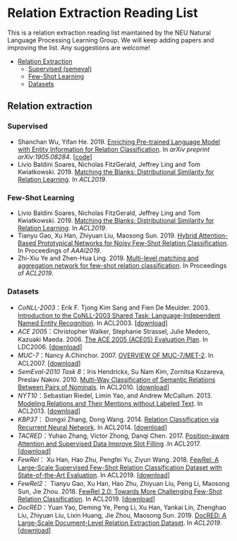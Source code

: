 # Relation Extraction Reading List
This is a relation extraction reading list maintained by the NEU Natural Language Processing  Learning Group. We will keep adding papers and improving the list. Any suggestions are welcome!


 * [Relation Extraction](#RelationExtraction)
    * [Supervised (semeval)](#supervised)
    * [Few-Shot Learning]((#fewshot))
    * [Datasets](#dataset)

## Relation extraction

### Supervised
* Shanchan Wu, Yifan He. 2019. [Enriching Pre-trained Language Model with Entity Information for Relation Classification](https://arxiv.org/abs/1905.08284). In *arXiv preprint arXiv:1905.08284*. [[code](https://github.com/NEUNLP-RE/Erich_Relation_Classification)]
* Livio Baldini Soares, Nicholas FitzGerald, Jeffrey Ling and Tom Kwiatkowski. 2019. [Matching the Blanks: Distributional Similarity for Relation Learning](https://arxiv.org/abs/1906.03158). In *ACL2019*.

### Few-Shot Learning
* Livio Baldini Soares, Nicholas FitzGerald, Jeffrey Ling and Tom Kwiatkowski. 2019. [Matching the Blanks: Distributional Similarity for Relation Learning](https://arxiv.org/abs/1906.03158). In *ACL2019*. 
* Tianyu Gao, Xu Han, Zhiyuan Liu, Maosong Sun. 2019. [Hybrid Attention-Based Prototypical Networks for Noisy Few-Shot Relation Classification](https://doi.org/10.1609/aaai.v33i01.33016407). In Proceedings of *AAAI2019*.
* Zhi-Xiu Ye and Zhen-Hua Ling. 2019. [Multi-level matching and aggregation network for few-shot relation classification](https://arxiv.org/abs/1906.06678). In Proceedings of *ACL2019*.

### Datasets

- *CoNLL-2003*：Erik F. Tjong Kim Sang and Fien De Meulder. 2003. [Introduction to the CoNLL-2003 Shared Task: Language-Independent Named Entity Recognition](https://www.aclweb.org/anthology/W03-0419.pdf). In ACL2003. [[download](https://github.com/synalp/NER/tree/master/corpus/CoNLL-2003)]
- *ACE 2005*：Christopher Walker, Stephanie Strassel, Julie Medero, Kazuaki Maeda. 2006. [The ACE 2005 (ACE05) Evaluation Plan](https://pdfs.semanticscholar.org/3a9b/136ca1ab91592df36f148ef16095f74d009e.pdf?_ga=2.95432860.1858497257.1583459578-582895555.1583459578). In LDC2006. [[download](https://catalog.ldc.upenn.edu/LDC2006T06)]
- *MUC-7*：Nancy A.Chinchor. 2007. [OVERVIEW OF MUC-7/MET-2](https://www.aclweb.org/anthology/M98-1001.pdf). In ACL2007. [[download](https://catalog.ldc.upenn.edu/LDC2001T02)]
- *SemEval-2010 Task 8*：Iris Hendrickx, Su Nam Kim, Zornitsa Kozareva, Preslav Nakov. 2010. [Multi-Way Classification of Semantic Relations Between Pairs of Nominals](https://arxiv.org/pdf/1911.10422.pdf). In ACL2010. [[download](https://github.com/sahitya0000/Relation-Classification)]
- *NYT10*：Sebastian Riedel, Limin Yao, and Andrew McCallum. 2013. [Modeling Relations and Their Mentions without Labeled Text](https://link.springer.com/content/pdf/10.1007/978-3-642-15939-8_10.pdf). In ACL2013. [[download](https://github.com/thunlp/OpenNRE/tree/master/benchmark)]
- *KBP37*： Dongxi Zhang, Dong Wang. 2014. [Relation Classification via Recurrent Neural Network](https://arxiv.org/pdf/1508.01006.pdf). In ACL2014. [[download](https://github.com/zhangdongxu/kbp37)]
- *TACRED*：Yuhao Zhang, Victor Zhong, Danqi Chen. 2017. [Position-aware Attention and Supervised Data Improve Slot Filling](https://www.aclweb.org/anthology/D17-1004.pdf) .In ACL2017.[[download](https://nlp.stanford.edu/projects/tacred/)]
- *FewRel*： Xu Han, Hao Zhu, Pengfei Yu, Ziyun Wang. 2018. [FewRel: A Large-Scale Supervised Few-Shot Relation Classification Dataset with State-of-the-Art Evaluation](https://www.aclweb.org/anthology/D18-1514.pdf). In ACL2019. [[download](https://github.com/ProKil/FewRel)] 
- *FewRel2*： Tianyu Gao, Xu Han, Hao Zhu, Zhiyuan Liu, Peng Li, Maosong Sun, Jie Zhou. 2018. [FewRel 2.0: Towards More Challenging Few-Shot Relation Classification](https://arxiv.org/abs/1910.07124). In ACL2019. [[download](https://github.com/thunlp/fewrel)] 
- *DocRED*：Yuan Yao, Deming Ye, Peng Li, Xu Han, Yankai Lin, Zhenghao Liu, Zhiyuan Liu, Lixin Huang, Jie Zhou, Maosong Sun. 2019. [DocRED: A Large-Scale Document-Level Relation Extraction Dataset](https://arxiv.org/abs/1906.06127). In *ACL2019*. [[download](https://github.com/thunlp/DocRED)]

